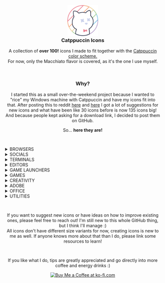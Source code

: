 <h3 align="center">
	<img src="https://raw.githubusercontent.com/Daveedmee/catppuccin-icons/main/assets/logo/logo.png" width="100" alt="Logo"/><br/>
	Catppuccin Icons
    </h3>

<p align="center">
    A collection of <strong>over 100!</strong> icons I made to fit together with the <a href="https://github.com/catppuccin/catppuccin">Catppuccin color scheme.</a><br>
    For now, only the Macchiato flavor is covered, as it's the one I use myself.
</p>


&nbsp;

<h3 align="center">Why?</h3>
<p align="center">
I started this as a small over-the-weekend project because I wanted to "rice" my Windows machine with Catppuccin and have my icons fit into that. 
After posting this to reddit <a href="https://www.reddit.com/r/windowsporn/comments/197ct82/working_on_recreating_icons_in_catppuccin_style/">here</a> and <a href="https://www.reddit.com/r/windowsporn/comments/197vbxl/as_per_request_updated_icon_pack_progression/">here</a> I got a lot of suggestions for new icons and what have been like 30 icons before is now 135 icons big! And because people kept asking for a download link, I decided to post them on GitHub.
</p>

<p align="center">
So... <strong>here they are!</strong>
</p>

&nbsp;

<!----------------------------- BROWSERS ----------------------------->
<details><summary>BROWSERS</summary>

|Brave|Chromium|Chrome|Chrome Canary|Edge|Edge Beta|Edge Canary|Edge Dev|Firefox|Firefox Nightly|Firefox Dev|Opera|OperaGX|Vivaldi|Tor Browser|Floorp
---|---|---|---|---|---|---|---|---|---|---|---|---|---|---|---|---
Dark Mode|<img src="https://raw.githubusercontent.com/Daveedmee/catppuccin-icons/main/assets/icons/preview/dark/browsers/brave.png" width="64px" align="center">|<img src="https://raw.githubusercontent.com/Daveedmee/catppuccin-icons/main/assets/icons/preview/dark/browsers/chromium.png" width="64px" align="center">|<img src="https://raw.githubusercontent.com/Daveedmee/catppuccin-icons/main/assets/icons/preview/dark/browsers/chrome.png" width="64px" align="center">|<img src="https://raw.githubusercontent.com/Daveedmee/catppuccin-icons/main/assets/icons/preview/dark/browsers/chrome-canary.png" width="64px" align="center">|<img src="https://raw.githubusercontent.com/Daveedmee/catppuccin-icons/main/assets/icons/preview/dark/browsers/edge.png" width="64px" align="center">|<img src="https://raw.githubusercontent.com/Daveedmee/catppuccin-icons/main/assets/icons/preview/dark/browsers/edge-beta.png" width="64px" align="center">|<img src="https://raw.githubusercontent.com/Daveedmee/catppuccin-icons/main/assets/icons/preview/dark/browsers/edge-canary.png" width="64px" align="center">|<img src="https://raw.githubusercontent.com/Daveedmee/catppuccin-icons/main/assets/icons/preview/dark/browsers/edge-dev.png" width="64px" align="center">|<img src="https://raw.githubusercontent.com/Daveedmee/catppuccin-icons/main/assets/icons/preview/dark/browsers/firefox.png" width="64px" align="center">|<img src="https://raw.githubusercontent.com/Daveedmee/catppuccin-icons/main/assets/icons/preview/dark/browsers/firefox-nightly.png" width="64px" align="center">|<img src="https://raw.githubusercontent.com/Daveedmee/catppuccin-icons/main/assets/icons/preview/dark/browsers/firefox-dev.png" width="64px" align="center">|<img src="https://raw.githubusercontent.com/Daveedmee/catppuccin-icons/main/assets/icons/preview/dark/browsers/opera.png" width="64px" align="center">|<img src="https://raw.githubusercontent.com/Daveedmee/catppuccin-icons/main/assets/icons/preview/dark/browsers/operagx.png" width="64px" align="center">|<img src="https://raw.githubusercontent.com/Daveedmee/catppuccin-icons/main/assets/icons/preview/dark/browsers/vivaldi.png" width="64px" align="center">|<img src="https://raw.githubusercontent.com/Daveedmee/catppuccin-icons/main/assets/icons/preview/dark/browsers/floorp.png" width="64px" align="center">|<img src="https://raw.githubusercontent.com/Daveedmee/catppuccin-icons/main/assets/icons/preview/dark/browsers/tor.png" width="64px" align="center">

</details>

<!----------------------------- SOCIALS ----------------------------->
<details><summary>SOCIALS</summary>
	
Discord|WhatsApp|Telegram|Slack|Teams|Facebook|Liftoff|YCombinator|Beeper|YouTube|YouTube Music
---|---|---|---|---|---|---|---|---|---|---
<img src="https://raw.githubusercontent.com/Daveedmee/catppuccin-icons/main/assets/icons/preview/dark/social/discord.png" width="64px" align="center">|<img src="https://raw.githubusercontent.com/Daveedmee/catppuccin-icons/main/assets/icons/preview/dark/social/whatsapp.png" width="64px" align="center">|<img src="https://raw.githubusercontent.com/Daveedmee/catppuccin-icons/main/assets/icons/preview/dark/social/telegram.png" width="64px" align="center">|<img src="https://raw.githubusercontent.com/Daveedmee/catppuccin-icons/main/assets/icons/preview/dark/social/slack.png" width="64px" align="center">|<img src="https://raw.githubusercontent.com/Daveedmee/catppuccin-icons/main/assets/icons/preview/dark/social/teams.png" width="64px" align="center">|<img src="https://raw.githubusercontent.com/Daveedmee/catppuccin-icons/main/assets/icons/preview/dark/social/facebook.png" width="64px" align="center">|<img src="https://raw.githubusercontent.com/Daveedmee/catppuccin-icons/main/assets/icons/preview/dark/social/liftoff.png" width="64px" align="center">|<img src="https://raw.githubusercontent.com/Daveedmee/catppuccin-icons/main/assets/icons/preview/dark/social/ycombinator.png" width="64px" align="center">|<img src="https://raw.githubusercontent.com/Daveedmee/catppuccin-icons/main/assets/icons/preview/dark/social/beeper.png" width="64px" align="center">|<img src="https://raw.githubusercontent.com/Daveedmee/catppuccin-icons/main/assets/icons/preview/dark/social/youtube.png" width="64px" align="center">|<img src="https://raw.githubusercontent.com/Daveedmee/catppuccin-icons/main/assets/icons/preview/dark/social/yt-music.png" width="64px" align="center">

</details>

<!----------------------------- TERMINALS ----------------------------->
<details><summary>TERMINALS</summary>
	
CMD|PowerShell|Windows Terminal|GitCMD|Wezterm
---|---|---|---|---
<img src="https://raw.githubusercontent.com/Daveedmee/catppuccin-icons/main/assets/icons/preview/dark/terminals/cmd.png" width="64px" align="center">|<img src="https://raw.githubusercontent.com/Daveedmee/catppuccin-icons/main/assets/icons/preview/dark/terminals/powershell.png" width="64px" align="center">|<img src="https://raw.githubusercontent.com/Daveedmee/catppuccin-icons/main/assets/icons/preview/dark/terminals/windows-terminal.png" width="64px" align="center">|<img src="https://raw.githubusercontent.com/Daveedmee/catppuccin-icons/main/assets/icons/preview/dark/terminals/git-cmd.png" width="64px" align="center">|<img src="https://raw.githubusercontent.com/Daveedmee/catppuccin-icons/main/assets/icons/preview/dark/terminals/wezterm.png" width="64px" align="center">

</details>

<!----------------------------- EDITORS ----------------------------->
<details><summary>EDITORS</summary>

Notepad|Notepad++|Vim|Neovim|Helix|Python|IDLE|Visual Studio|VS Code|VSCodium|Pycharm|Rustrover|Obsidian.md|QOwnnotes|Android Studio
 ---|---|---|---|---|---|---|---|---|---|---|---|---|---|---
<img src="https://raw.githubusercontent.com/Daveedmee/catppuccin-icons/main/assets/icons/preview/dark/editors/notepad.png" width="64px" align="center">|<img src="https://raw.githubusercontent.com/Daveedmee/catppuccin-icons/main/assets/icons/preview/dark/editors/notepad-plus-plus.png" width="64px" align="center">|<img src="https://raw.githubusercontent.com/Daveedmee/catppuccin-icons/main/assets/icons/preview/dark/editors/vim.png" width="64px" align="center">|<img src="https://raw.githubusercontent.com/Daveedmee/catppuccin-icons/main/assets/icons/preview/dark/editors/neovim.png" width="64px" align="center">|<img src="https://raw.githubusercontent.com/Daveedmee/catppuccin-icons/main/assets/icons/preview/dark/editors/helix.png" width="64px" align="center">|<img src="https://raw.githubusercontent.com/Daveedmee/catppuccin-icons/main/assets/icons/preview/dark/editors/python.png" width="64px" align="center">|<img src="https://raw.githubusercontent.com/Daveedmee/catppuccin-icons/main/assets/icons/preview/dark/editors/python-idle.png" width="64px" align="center">| <img src="https://raw.githubusercontent.com/Daveedmee/catppuccin-icons/main/assets/icons/preview/dark/editors/visual-studio.png" width="64px" align="center">|<img src="https://raw.githubusercontent.com/Daveedmee/catppuccin-icons/main/assets/icons/preview/dark/editors/vscode.png" width="64px" align="center">|<img src="https://raw.githubusercontent.com/Daveedmee/catppuccin-icons/main/assets/icons/preview/dark/editors/vscodium.png" width="64px" align="center">| <img src="https://raw.githubusercontent.com/Daveedmee/catppuccin-icons/main/assets/icons/preview/dark/editors/pycharm.png" width="64px" align="center">|<img src="https://raw.githubusercontent.com/Daveedmee/catppuccin-icons/main/assets/icons/preview/dark/editors/rustrover.png" width="64px" align="center">|<img src="https://raw.githubusercontent.com/Daveedmee/catppuccin-icons/main/assets/icons/preview/dark/editors/obsidian-md.png" width="64px" align="center">|<img src="https://raw.githubusercontent.com/Daveedmee/catppuccin-icons/main/assets/icons/preview/dark/editors/qownnotes.png" width="64px" align="center">|<img src="https://raw.githubusercontent.com/Daveedmee/catppuccin-icons/main/assets/icons/preview/dark/editors/android-studio.png" width="64px" align="center">
 
</details>

<!----------------------------- GAME LAUNCHERS ----------------------------->
<details><summary>GAME LAUNCHERS</summary>

EA Play|Epic Games|Heroic|GOG GALAXY|Steam|UPlay
---|---|---|---|---|---
<img src="https://raw.githubusercontent.com/Daveedmee/catppuccin-icons/main/assets/icons/preview/dark/game-launchers/ea-play.png" width="64px" align="center">|<img src="https://raw.githubusercontent.com/Daveedmee/catppuccin-icons/main/assets/icons/preview/dark/game-launchers/epic-games.png" width="64px" align="center">|<img src="https://raw.githubusercontent.com/Daveedmee/catppuccin-icons/main/assets/icons/preview/dark/game-launchers/heroic.png" width="64px" align="center">|<img src="https://raw.githubusercontent.com/Daveedmee/catppuccin-icons/main/assets/icons/preview/dark/game-launchers/gog-galaxy.png" width="64px" align="center">|<img src="https://raw.githubusercontent.com/Daveedmee/catppuccin-icons/main/assets/icons/preview/dark/game-launchers/steam.png" width="64px" align="center">|<img src="https://raw.githubusercontent.com/Daveedmee/catppuccin-icons/main/assets/icons/preview/dark/game-launchers/uplay.png" width="64px" align="center">

</details>

<!----------------------------- GAMES ----------------------------->
<details><summary>GAMES</summary>

Beholder|Dwarf Fortress|Enter The Gungeon|Fallout|Fortnite|FreeSO|The Binding Of Isaac|Minecraft|Mod Organizer 2|Overwatch 2|PCSX2|Project Zomboid|RetroArch|RimPy|RimWorld|Rocket League|Team Fortress 2|Terraria|Valorant|EdoPro|The Sims 1|The Sims 2|The Sims 2 Body Shop|The Sims 3|The Sims 4|Skyrim|Skyrim (alt)|League Of Legends|Destiny 2|Vortex|Lutris
 ---|---|---|---|---|---|---|---|---|---|---|---|---|---|---|---|---|---|---|---|---|---|---|---|---|---|---|---|---|---|---
 <img src="https://raw.githubusercontent.com/Daveedmee/catppuccin-icons/main/assets/icons/preview/dark/games/beholder.png" width="64px" align="center">|<img src="https://raw.githubusercontent.com/Daveedmee/catppuccin-icons/main/assets/icons/preview/dark/games/dwarf-fortress.png" width="64px" align="center">|<img src="https://raw.githubusercontent.com/Daveedmee/catppuccin-icons/main/assets/icons/preview/dark/games/enter-the-gungeon.png" width="64px" align="center">|<img src="https://raw.githubusercontent.com/Daveedmee/catppuccin-icons/main/assets/icons/preview/dark/games/fallout.png" width="64px" align="center">|<img src="https://raw.githubusercontent.com/Daveedmee/catppuccin-icons/main/assets/icons/preview/dark/games/fortnite.png" width="64px" align="center">|<img src="https://raw.githubusercontent.com/Daveedmee/catppuccin-icons/main/assets/icons/preview/dark/games/freeso.png" width="64px" align="center">|<img src="https://raw.githubusercontent.com/Daveedmee/catppuccin-icons/main/assets/icons/preview/dark/games/isaac.png" width="64px" align="center">|<img src="https://raw.githubusercontent.com/Daveedmee/catppuccin-icons/main/assets/icons/preview/dark/games/minecraft.png" width="64px" align="center">|<img src="https://raw.githubusercontent.com/Daveedmee/catppuccin-icons/main/assets/icons/preview/dark/games/mod-organizer-2.png" width="64px" align="center">|<img src="https://raw.githubusercontent.com/Daveedmee/catppuccin-icons/main/assets/icons/preview/dark/games/overwatch-2.png" width="64px" align="center">|<img src="https://raw.githubusercontent.com/Daveedmee/catppuccin-icons/main/assets/icons/preview/dark/games/pcsx2.png" width="64px" align="center">|<img src="https://raw.githubusercontent.com/Daveedmee/catppuccin-icons/main/assets/icons/preview/dark/games/project-zomboid.png" width="64px" align="center">|<img src="https://raw.githubusercontent.com/Daveedmee/catppuccin-icons/main/assets/icons/preview/dark/games/retroarch.png" width="64px" align="center">|<img src="https://raw.githubusercontent.com/Daveedmee/catppuccin-icons/main/assets/icons/preview/dark/games/rimpy.png" width="64px" align="center">|<img src="https://raw.githubusercontent.com/Daveedmee/catppuccin-icons/main/assets/icons/preview/dark/games/rimworld.png" width="64px" align="center">|<img src="https://raw.githubusercontent.com/Daveedmee/catppuccin-icons/main/assets/icons/preview/dark/games/rocket-league.png" width="64px" align="center">|<img src="https://raw.githubusercontent.com/Daveedmee/catppuccin-icons/main/assets/icons/preview/dark/games/team-fortress-2.png" width="64px" align="center">|<img src="https://raw.githubusercontent.com/Daveedmee/catppuccin-icons/main/assets/icons/preview/dark/games/terraria.png" width="64px" align="center">|<img src="https://raw.githubusercontent.com/Daveedmee/catppuccin-icons/main/assets/icons/preview/dark/games/valorant.png" width="64px" align="center">|<img src="https://raw.githubusercontent.com/Daveedmee/catppuccin-icons/main/assets/icons/preview/dark/games/edopro.png" width="64px" align="center">|<img src="https://raw.githubusercontent.com/Daveedmee/catppuccin-icons/main/assets/icons/preview/dark/games/sims-1.png" width="64px" align="center">|<img src="https://raw.githubusercontent.com/Daveedmee/catppuccin-icons/main/assets/icons/preview/dark/games/sims-2.png" width="64px" align="center">|<img src="https://raw.githubusercontent.com/Daveedmee/catppuccin-icons/main/assets/icons/preview/dark/games/sims-2-body-shop.png" width="64px" align="center">|<img src="https://raw.githubusercontent.com/Daveedmee/catppuccin-icons/main/assets/icons/preview/dark/games/sims-3.png" width="64px" align="center">|<img src="https://raw.githubusercontent.com/Daveedmee/catppuccin-icons/main/assets/icons/preview/dark/games/sims-4.png" width="64px" align="center">|<img src="https://raw.githubusercontent.com/Daveedmee/catppuccin-icons/main/assets/icons/preview/dark/games/skyrim-half.png" width="64px" align="center">|<img src="https://raw.githubusercontent.com/Daveedmee/catppuccin-icons/main/assets/icons/preview/dark/games/skyrim-full.png" width="64px" align="center">|<img src="https://raw.githubusercontent.com/Daveedmee/catppuccin-icons/main/assets/icons/preview/dark/games/league-of-legends.png" width="64px" align="center">|<img src="https://raw.githubusercontent.com/Daveedmee/catppuccin-icons/main/assets/icons/preview/dark/games/destiny-2.png" width="64px" align="center">|<img src="https://raw.githubusercontent.com/Daveedmee/catppuccin-icons/main/assets/icons/preview/dark/games/vortex.png" width="64px" align="center">|<img src="https://raw.githubusercontent.com/Daveedmee/catppuccin-icons/main/assets/icons/preview/dark/games/lutris.png" width="64px" align="center">
 
</details>

<!----------------------------- CREATIVITY ----------------------------->
<details><summary>CREATIVITY</summary>

Audacity|Blender|DaVinci Resolve|Elgato Wave Link|FL Studio|GIMP|Inkscape|OBS Studio|Paint.net|Vegas Pro|Krita
 ---|---|---|---|---|---|---|---|---|---|---
  <img src="https://raw.githubusercontent.com/Daveedmee/catppuccin-icons/main/assets/icons/preview/dark/creativity/audacity.png" width="64px" align="center">|<img src="https://raw.githubusercontent.com/Daveedmee/catppuccin-icons/main/assets/icons/preview/dark/creativity/blender.png" width="64px" align="center">|<img src="https://raw.githubusercontent.com/Daveedmee/catppuccin-icons/main/assets/icons/preview/dark/creativity/davinci-resolve.png" width="64px" align="center">|<img src="https://raw.githubusercontent.com/Daveedmee/catppuccin-icons/main/assets/icons/preview/dark/creativity/elgato-wave-link.png" width="64px" align="center">|<img src="https://raw.githubusercontent.com/Daveedmee/catppuccin-icons/main/assets/icons/preview/dark/creativity/fl-studio.png" width="64px" align="center">|<img src="https://raw.githubusercontent.com/Daveedmee/catppuccin-icons/main/assets/icons/preview/dark/creativity/gimp.png" width="64px" align="center">|<img src="https://raw.githubusercontent.com/Daveedmee/catppuccin-icons/main/assets/icons/preview/dark/creativity/inkscape.png" width="64px" align="center">|<img src="https://raw.githubusercontent.com/Daveedmee/catppuccin-icons/main/assets/icons/preview/dark/creativity/obs-studio.png" width="64px" align="center">|<img src="https://raw.githubusercontent.com/Daveedmee/catppuccin-icons/main/assets/icons/preview/dark/creativity/paint.net.png" width="64px" align="center">|<img src="https://raw.githubusercontent.com/Daveedmee/catppuccin-icons/main/assets/icons/preview/dark/creativity/vegas-pro.png" width="64px" align="center">|<img src="https://raw.githubusercontent.com/Daveedmee/catppuccin-icons/main/assets/icons/preview/dark/creativity/krita.png" width="64px" align="center">
   
</details>

<!----------------------------- ADOBE ----------------------------->
<details><summary>ADOBE</summary>

Creative Cloud|Illustrator|InDesign|Photoshop|Premiere Pro|After Effects|Media Encoder|Figma
 ---|---|---|---|---|---|---|---
<img src="https://raw.githubusercontent.com/Daveedmee/catppuccin-icons/main/assets/icons/preview/dark/adobe/adobe-cc.png" width="64px" align="center">|<img src="https://raw.githubusercontent.com/Daveedmee/catppuccin-icons/main/assets/icons/preview/dark/adobe/illustrator.png" width="64px" align="center">|<img src="https://raw.githubusercontent.com/Daveedmee/catppuccin-icons/main/assets/icons/preview/dark/adobe/indesign.png" width="64px" align="center">|<img src="https://raw.githubusercontent.com/Daveedmee/catppuccin-icons/main/assets/icons/preview/dark/adobe/photoshop.png" width="64px" align="center">|<img src="https://raw.githubusercontent.com/Daveedmee/catppuccin-icons/main/assets/icons/preview/dark/adobe/premiere-pro.png" width="64px" align="center">|<img src="https://raw.githubusercontent.com/Daveedmee/catppuccin-icons/main/assets/icons/preview/dark/adobe/after-effects.png" width="64px" align="center">|<img src="https://raw.githubusercontent.com/Daveedmee/catppuccin-icons/main/assets/icons/preview/dark/adobe/media-encoder.png" width="64px" align="center">|<img src="https://raw.githubusercontent.com/Daveedmee/catppuccin-icons/main/assets/icons/preview/dark/adobe/figma.png" width="64px" align="center"> 
 
</details>

<!----------------------------- OFFICE ----------------------------->
<details><summary>OFFICE</summary>
	
Office|Access|Excel|OneNote|Outlook|PowerPoint|Word
---|---|---|---|---|---|---
<img src="https://raw.githubusercontent.com/Daveedmee/catppuccin-icons/main/assets/icons/preview/dark/office/ms-office.png" width="64px" align="center">|<img src="https://raw.githubusercontent.com/Daveedmee/catppuccin-icons/main/assets/icons/preview/dark/office/access.png" width="64px" align="center">|<img src="https://raw.githubusercontent.com/Daveedmee/catppuccin-icons/main/assets/icons/preview/dark/office/excel.png" width="64px" align="center">|<img src="https://raw.githubusercontent.com/Daveedmee/catppuccin-icons/main/assets/icons/preview/dark/office/onenote.png" width="64px" align="center">|<img src="https://raw.githubusercontent.com/Daveedmee/catppuccin-icons/main/assets/icons/preview/dark/office/outlook.png" width="64px" align="center">|<img src="https://raw.githubusercontent.com/Daveedmee/catppuccin-icons/main/assets/icons/preview/dark/office/powerpoint.png" width="64px" align="center">|<img src="https://raw.githubusercontent.com/Daveedmee/catppuccin-icons/main/assets/icons/preview/dark/office/word.png" width="64px" align="center">| 
	
</details>

<!----------------------------- UTILITIES ----------------------------->
<details><summary>UTILITIES</summary>

1Password|7-Zip|AIMP|Bitdefender|Docker|Explorer|Files|GitHub Desktop|Irfanview|KeepassXC|Malwarebytes|MEGA|Nilesoft Shell|Open Shell|PowerToys|qBittorrent|Spotify|Sumatra PDF|Task Manager|VLC|Wallpaper Engine|Wiztree|Stremio|SoundPad|Spacedesk|Timeshift|GParted
---|---|---|---|---|---|---|---|---|---|---|---|---|---|---|---|---|---|---|---|---|---|---|---|---|---|---
<img src="https://raw.githubusercontent.com/Daveedmee/catppuccin-icons/main/assets/icons/preview/dark/utilities/1password.png" width="64px" align="center">|<img src="https://raw.githubusercontent.com/Daveedmee/catppuccin-icons/main/assets/icons/preview/dark/utilities/7zip.png" width="64px" align="center">|<img src="https://raw.githubusercontent.com/Daveedmee/catppuccin-icons/main/assets/icons/preview/dark/utilities/aimp.png" width="64px" align="center">|<img src="https://raw.githubusercontent.com/Daveedmee/catppuccin-icons/main/assets/icons/preview/dark/utilities/bitdefender.png" width="64px" align="center">|<img src="https://raw.githubusercontent.com/Daveedmee/catppuccin-icons/main/assets/icons/preview/dark/utilities/docker.png" width="64px" align="center">|<img src="https://raw.githubusercontent.com/Daveedmee/catppuccin-icons/main/assets/icons/preview/dark/utilities/explorer.png" width="64px" align="center">|<img src="https://raw.githubusercontent.com/Daveedmee/catppuccin-icons/main/assets/icons/preview/dark/utilities/files.png" width="64px" align="center">|<img src="https://raw.githubusercontent.com/Daveedmee/catppuccin-icons/main/assets/icons/preview/dark/utilities/github.png" width="64px" align="center">|<img src="https://raw.githubusercontent.com/Daveedmee/catppuccin-icons/main/assets/icons/preview/dark/utilities/irfanview.png" width="64px" align="center">|<img src="https://raw.githubusercontent.com/Daveedmee/catppuccin-icons/main/assets/icons/preview/dark/utilities/keepassxc.png" width="64px" align="center">|<img src="https://raw.githubusercontent.com/Daveedmee/catppuccin-icons/main/assets/icons/preview/dark/utilities/malwarebytes.png" width="64px" align="center">|<img src="https://raw.githubusercontent.com/Daveedmee/catppuccin-icons/main/assets/icons/preview/dark/utilities/mega.png" width="64px" align="center">|<img src="https://raw.githubusercontent.com/Daveedmee/catppuccin-icons/main/assets/icons/preview/dark/utilities/nilesoft_shell.png" width="64px" align="center">|<img src="https://raw.githubusercontent.com/Daveedmee/catppuccin-icons/main/assets/icons/preview/dark/utilities/openshell.png" width="64px" align="center">|<img src="https://raw.githubusercontent.com/Daveedmee/catppuccin-icons/main/assets/icons/preview/dark/utilities/powertoys.png" width="64px" align="center">|<img src="https://raw.githubusercontent.com/Daveedmee/catppuccin-icons/main/assets/icons/preview/dark/utilities/qbittorrent.png" width="64px" align="center">|<img src="https://raw.githubusercontent.com/Daveedmee/catppuccin-icons/main/assets/icons/preview/dark/utilities/spotify.png" width="64px" align="center">|<img src="https://raw.githubusercontent.com/Daveedmee/catppuccin-icons/main/assets/icons/preview/dark/utilities/sumatra-pdf.png" width="64px" align="center">|<img src="https://raw.githubusercontent.com/Daveedmee/catppuccin-icons/main/assets/icons/preview/dark/utilities/task-manager.png" width="64px" align="center">|<img src="https://raw.githubusercontent.com/Daveedmee/catppuccin-icons/main/assets/icons/preview/dark/utilities/vlc.png" width="64px" align="center">|<img src="https://raw.githubusercontent.com/Daveedmee/catppuccin-icons/main/assets/icons/preview/dark/utilities/wallpaper-engine.png" width="64px" align="center">|<img src="https://raw.githubusercontent.com/Daveedmee/catppuccin-icons/main/assets/icons/preview/dark/utilities/wiztree.png" width="64px" align="center">|<img src="https://raw.githubusercontent.com/Daveedmee/catppuccin-icons/main/assets/icons/preview/dark/utilities/stremio.png" width="64px" align="center">|<img src="https://raw.githubusercontent.com/Daveedmee/catppuccin-icons/main/assets/icons/preview/dark/utilities/soundpad.png" width="64px" align="center">|<img src="https://raw.githubusercontent.com/Daveedmee/catppuccin-icons/main/assets/icons/preview/dark/utilities/spacedesk.png" width="64px" align="center">|<img src="https://raw.githubusercontent.com/Daveedmee/catppuccin-icons/main/assets/icons/preview/dark/utilities/timeshift.png" width="64px" align="center">|<img src="https://raw.githubusercontent.com/Daveedmee/catppuccin-icons/main/assets/icons/preview/dark/utilities/gparted.png" width="64px" align="center">

</details>


&nbsp;

<p align="center">
If you want to suggest new icons or have ideas on how to improve existing ones, please feel free to reach out! I'm still new to this whole GitHub thing, but I think I'll manage :)<br>
All icons don't have different size variants for now, creating icons is new to me as well. If anyone knows more about that than I do, please link some resources to learn!
</p>
&nbsp;
<p align="center">
	If you like what I do, tips are greatly appreciated and go directly into more coffee and energy drinks :)
</p>

<p align="center">
<a href='https://ko-fi.com/I2I7TGXW4' target='_blank'><img height='36' style='border:0px;height:36px;' src='https://storage.ko-fi.com/cdn/kofi5.png?v=3' border='0' alt='Buy Me a Coffee at ko-fi.com' /></a>
</p>
